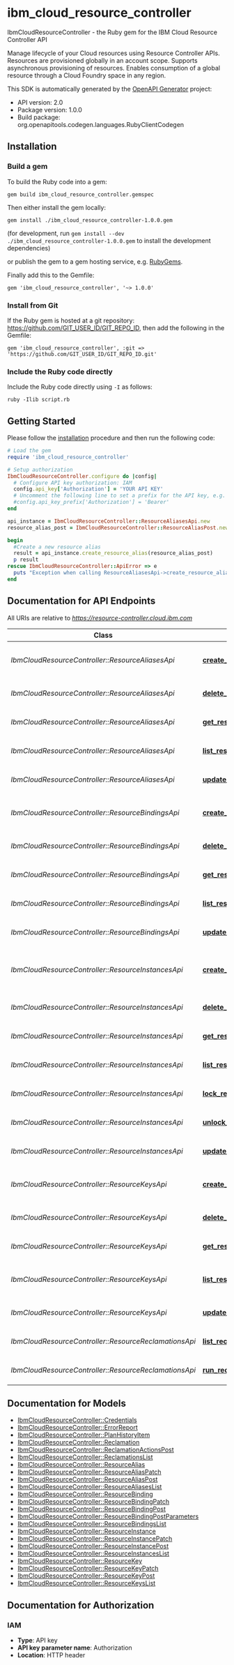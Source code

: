 # ibm_cloud_resource_controller

IbmCloudResourceController - the Ruby gem for the IBM Cloud Resource Controller API

Manage lifecycle of your Cloud resources using Resource Controller APIs. Resources are provisioned globally in an account scope. Supports asynchronous provisioning of resources. Enables consumption of a global resource through a Cloud Foundry space in any region.

This SDK is automatically generated by the [OpenAPI Generator](https://openapi-generator.tech) project:

- API version: 2.0
- Package version: 1.0.0
- Build package: org.openapitools.codegen.languages.RubyClientCodegen

## Installation

### Build a gem

To build the Ruby code into a gem:

```shell
gem build ibm_cloud_resource_controller.gemspec
```

Then either install the gem locally:

```shell
gem install ./ibm_cloud_resource_controller-1.0.0.gem
```

(for development, run `gem install --dev ./ibm_cloud_resource_controller-1.0.0.gem` to install the development dependencies)

or publish the gem to a gem hosting service, e.g. [RubyGems](https://rubygems.org/).

Finally add this to the Gemfile:

    gem 'ibm_cloud_resource_controller', '~> 1.0.0'

### Install from Git

If the Ruby gem is hosted at a git repository: https://github.com/GIT_USER_ID/GIT_REPO_ID, then add the following in the Gemfile:

    gem 'ibm_cloud_resource_controller', :git => 'https://github.com/GIT_USER_ID/GIT_REPO_ID.git'

### Include the Ruby code directly

Include the Ruby code directly using `-I` as follows:

```shell
ruby -Ilib script.rb
```

## Getting Started

Please follow the [installation](#installation) procedure and then run the following code:

```ruby
# Load the gem
require 'ibm_cloud_resource_controller'

# Setup authorization
IbmCloudResourceController.configure do |config|
  # Configure API key authorization: IAM
  config.api_key['Authorization'] = 'YOUR API KEY'
  # Uncomment the following line to set a prefix for the API key, e.g. 'Bearer' (defaults to nil)
  #config.api_key_prefix['Authorization'] = 'Bearer'
end

api_instance = IbmCloudResourceController::ResourceAliasesApi.new
resource_alias_post = IbmCloudResourceController::ResourceAliasPost.new # ResourceAliasPost | 

begin
  #Create a new resource alias
  result = api_instance.create_resource_alias(resource_alias_post)
  p result
rescue IbmCloudResourceController::ApiError => e
  puts "Exception when calling ResourceAliasesApi->create_resource_alias: #{e}"
end

```

## Documentation for API Endpoints

All URIs are relative to *https://resource-controller.cloud.ibm.com*

Class | Method | HTTP request | Description
------------ | ------------- | ------------- | -------------
*IbmCloudResourceController::ResourceAliasesApi* | [**create_resource_alias**](docs/ResourceAliasesApi.md#create_resource_alias) | **POST** /v2/resource_aliases | Create a new resource alias
*IbmCloudResourceController::ResourceAliasesApi* | [**delete_resource_alias**](docs/ResourceAliasesApi.md#delete_resource_alias) | **DELETE** /v2/resource_aliases/{id} | Delete a resource alias
*IbmCloudResourceController::ResourceAliasesApi* | [**get_resource_alias**](docs/ResourceAliasesApi.md#get_resource_alias) | **GET** /v2/resource_aliases/{id} | Get a resource alias
*IbmCloudResourceController::ResourceAliasesApi* | [**list_resource_aliases**](docs/ResourceAliasesApi.md#list_resource_aliases) | **GET** /v2/resource_aliases | Get a list of all resource aliases
*IbmCloudResourceController::ResourceAliasesApi* | [**update_resource_alias**](docs/ResourceAliasesApi.md#update_resource_alias) | **PATCH** /v2/resource_aliases/{id} | Update a resource alias
*IbmCloudResourceController::ResourceBindingsApi* | [**create_resource_binding**](docs/ResourceBindingsApi.md#create_resource_binding) | **POST** /v2/resource_bindings | Create a new resource binding
*IbmCloudResourceController::ResourceBindingsApi* | [**delete_resource_binding**](docs/ResourceBindingsApi.md#delete_resource_binding) | **DELETE** /v2/resource_bindings/{id} | Delete a resource binding
*IbmCloudResourceController::ResourceBindingsApi* | [**get_resource_binding**](docs/ResourceBindingsApi.md#get_resource_binding) | **GET** /v2/resource_bindings/{id} | Get a resource binding
*IbmCloudResourceController::ResourceBindingsApi* | [**list_resource_bindings**](docs/ResourceBindingsApi.md#list_resource_bindings) | **GET** /v2/resource_bindings | Get a list of all resource bindings
*IbmCloudResourceController::ResourceBindingsApi* | [**update_resource_binding**](docs/ResourceBindingsApi.md#update_resource_binding) | **PATCH** /v2/resource_bindings/{id} | Update a resource binding
*IbmCloudResourceController::ResourceInstancesApi* | [**create_resource_instance**](docs/ResourceInstancesApi.md#create_resource_instance) | **POST** /v2/resource_instances | Create (provision) a new resource instance
*IbmCloudResourceController::ResourceInstancesApi* | [**delete_resource_instance**](docs/ResourceInstancesApi.md#delete_resource_instance) | **DELETE** /v2/resource_instances/{id} | Delete a resource instance
*IbmCloudResourceController::ResourceInstancesApi* | [**get_resource_instance**](docs/ResourceInstancesApi.md#get_resource_instance) | **GET** /v2/resource_instances/{id} | Get a resource instance
*IbmCloudResourceController::ResourceInstancesApi* | [**list_resource_instances**](docs/ResourceInstancesApi.md#list_resource_instances) | **GET** /v2/resource_instances | Get a list of all resource instances
*IbmCloudResourceController::ResourceInstancesApi* | [**lock_resource_instance**](docs/ResourceInstancesApi.md#lock_resource_instance) | **POST** /v2/resource_instances/{id}/lock | Lock a resource instance
*IbmCloudResourceController::ResourceInstancesApi* | [**unlock_resource_instance**](docs/ResourceInstancesApi.md#unlock_resource_instance) | **DELETE** /v2/resource_instances/{id}/lock | Unlock a resource instance
*IbmCloudResourceController::ResourceInstancesApi* | [**update_resource_instance**](docs/ResourceInstancesApi.md#update_resource_instance) | **PATCH** /v2/resource_instances/{id} | Update a resource instance
*IbmCloudResourceController::ResourceKeysApi* | [**create_resource_key**](docs/ResourceKeysApi.md#create_resource_key) | **POST** /v2/resource_keys | Create a new resource key
*IbmCloudResourceController::ResourceKeysApi* | [**delete_resource_key**](docs/ResourceKeysApi.md#delete_resource_key) | **DELETE** /v2/resource_keys/{id} | Delete a resource key by ID
*IbmCloudResourceController::ResourceKeysApi* | [**get_resource_key**](docs/ResourceKeysApi.md#get_resource_key) | **GET** /v2/resource_keys/{id} | Get resource key by ID
*IbmCloudResourceController::ResourceKeysApi* | [**list_resource_keys**](docs/ResourceKeysApi.md#list_resource_keys) | **GET** /v2/resource_keys | Get a list of all of the resource keys.
*IbmCloudResourceController::ResourceKeysApi* | [**update_resource_key**](docs/ResourceKeysApi.md#update_resource_key) | **PATCH** /v2/resource_keys/{id} | Update a resource key
*IbmCloudResourceController::ResourceReclamationsApi* | [**list_reclamations**](docs/ResourceReclamationsApi.md#list_reclamations) | **GET** /v1/reclamations | Get a list of all reclamations
*IbmCloudResourceController::ResourceReclamationsApi* | [**run_reclamation_action**](docs/ResourceReclamationsApi.md#run_reclamation_action) | **POST** /v1/reclamations/{id}/actions/{action_name} | Perform a reclamation action


## Documentation for Models

 - [IbmCloudResourceController::Credentials](docs/Credentials.md)
 - [IbmCloudResourceController::ErrorReport](docs/ErrorReport.md)
 - [IbmCloudResourceController::PlanHistoryItem](docs/PlanHistoryItem.md)
 - [IbmCloudResourceController::Reclamation](docs/Reclamation.md)
 - [IbmCloudResourceController::ReclamationActionsPost](docs/ReclamationActionsPost.md)
 - [IbmCloudResourceController::ReclamationsList](docs/ReclamationsList.md)
 - [IbmCloudResourceController::ResourceAlias](docs/ResourceAlias.md)
 - [IbmCloudResourceController::ResourceAliasPatch](docs/ResourceAliasPatch.md)
 - [IbmCloudResourceController::ResourceAliasPost](docs/ResourceAliasPost.md)
 - [IbmCloudResourceController::ResourceAliasesList](docs/ResourceAliasesList.md)
 - [IbmCloudResourceController::ResourceBinding](docs/ResourceBinding.md)
 - [IbmCloudResourceController::ResourceBindingPatch](docs/ResourceBindingPatch.md)
 - [IbmCloudResourceController::ResourceBindingPost](docs/ResourceBindingPost.md)
 - [IbmCloudResourceController::ResourceBindingPostParameters](docs/ResourceBindingPostParameters.md)
 - [IbmCloudResourceController::ResourceBindingsList](docs/ResourceBindingsList.md)
 - [IbmCloudResourceController::ResourceInstance](docs/ResourceInstance.md)
 - [IbmCloudResourceController::ResourceInstancePatch](docs/ResourceInstancePatch.md)
 - [IbmCloudResourceController::ResourceInstancePost](docs/ResourceInstancePost.md)
 - [IbmCloudResourceController::ResourceInstancesList](docs/ResourceInstancesList.md)
 - [IbmCloudResourceController::ResourceKey](docs/ResourceKey.md)
 - [IbmCloudResourceController::ResourceKeyPatch](docs/ResourceKeyPatch.md)
 - [IbmCloudResourceController::ResourceKeyPost](docs/ResourceKeyPost.md)
 - [IbmCloudResourceController::ResourceKeysList](docs/ResourceKeysList.md)


## Documentation for Authorization


### IAM


- **Type**: API key
- **API key parameter name**: Authorization
- **Location**: HTTP header

